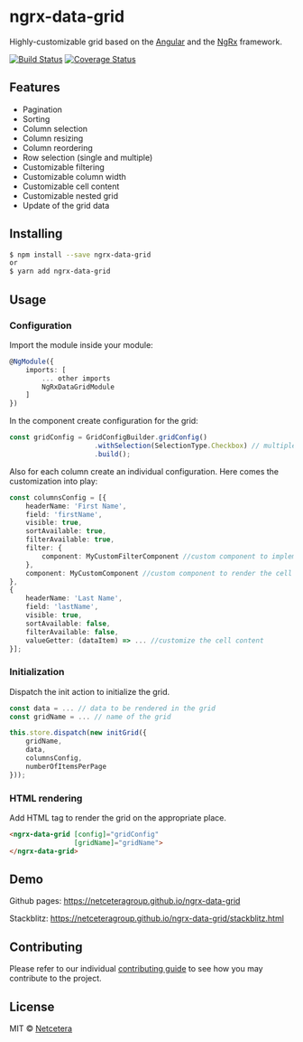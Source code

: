 # ngrx-data-grid
Highly-customizable grid based on the [Angular](https://angular.io/) and the [NgRx](https://ngrx.io/) framework.

[![Build Status](https://travis-ci.org/netceteragroup/ngrx-data-grid.svg?branch=master)](https://travis-ci.org/netceteragroup/ngrx-data-grid)
[![Coverage Status](https://coveralls.io/repos/github/netceteragroup/ngrx-data-grid/badge.svg)](https://coveralls.io/github/netceteragroup/ngrx-data-grid?branch=master)

## Features
* Pagination
* Sorting
* Column selection
* Column resizing
* Column reordering
* Row selection (single and multiple)
* Customizable filtering
* Customizable column width
* Customizable cell content
* Customizable nested grid
* Update of the grid data
## Installing
```bash
$ npm install --save ngrx-data-grid
or
$ yarn add ngrx-data-grid
```
## Usage
### Configuration
Import the module inside your module:
```typescript
@NgModule({
    imports: [
        ... other imports
        NgRxDataGridModule
    ]
})
```
In the component create configuration for the grid:
```typescript
const gridConfig = GridConfigBuilder.gridConfig()
                     .withSelection(SelectionType.Checkbox) // multiple selection of rows
                     .build();
```
Also for each column create an individual configuration. Here comes the customization into play: 
```typescript
const columnsConfig = [{
    headerName: 'First Name',
    field: 'firstName',
    visible: true,
    sortAvailable: true,
    filterAvailable: true,
    filter: {
        component: MyCustomFilterComponent //custom component to implement the filtering
    },
    component: MyCustomComponent //custom component to render the cell
}, 
{
    headerName: 'Last Name',
    field: 'lastName',
    visible: true,
    sortAvailable: false,
    filterAvailable: false,
    valueGetter: (dataItem) => ... //customize the cell content
}];
```
### Initialization
Dispatch the init action to initialize the grid.
``` typescript
const data = ... // data to be rendered in the grid
const gridName = ... // name of the grid

this.store.dispatch(new initGrid({
    gridName,
    data,
    columnsConfig,
    numberOfItemsPerPage
}));
```
### HTML rendering
Add HTML tag to render the grid on the appropriate place.
```html
<ngrx-data-grid [config]="gridConfig"
                [gridName]="gridName">
</ngrx-data-grid>
```
## Demo
Github pages: https://netceteragroup.github.io/ngrx-data-grid

Stackblitz: https://netceteragroup.github.io/ngrx-data-grid/stackblitz.html

## Contributing
Please refer to our individual [contributing guide](https://github.com/netceteragroup/ngrx-data-grid/blob/master/CONTRIBUTING.md) to see how you may contribute to the project.

## License
MIT © [Netcetera](https://github.com/netceteragroup)
